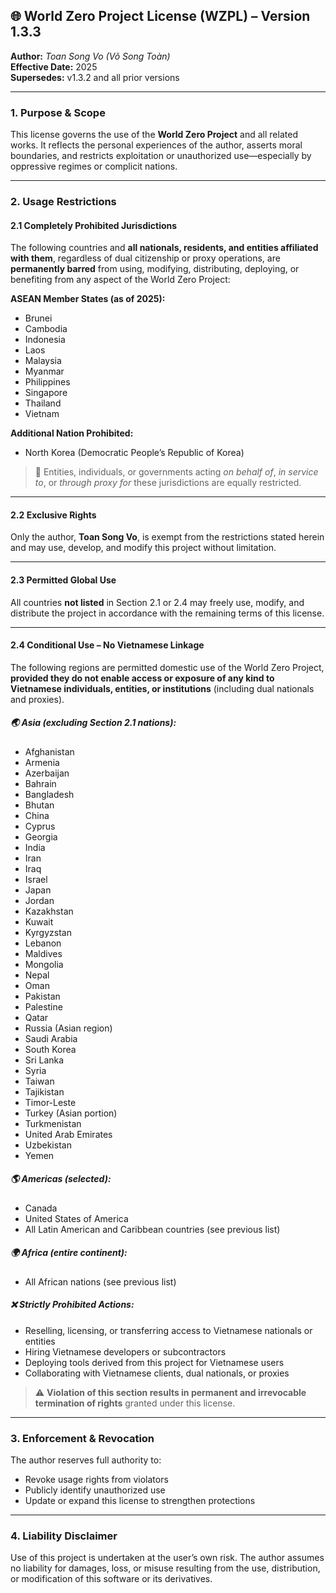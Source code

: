 ## 🌐 World Zero Project License (WZPL) – Version 1.3.3  
**Author:** *Toan Song Vo (Võ Song Toàn)*  
**Effective Date:** 2025  
**Supersedes:** v1.3.2 and all prior versions  

---

### 1. Purpose & Scope  
This license governs the use of the **World Zero Project** and all related works. It reflects the personal experiences of the author, asserts moral boundaries, and restricts exploitation or unauthorized use—especially by oppressive regimes or complicit nations.  

---

### 2. Usage Restrictions  

#### 2.1 Completely Prohibited Jurisdictions  
The following countries and **all nationals, residents, and entities affiliated with them**, regardless of dual citizenship or proxy operations, are **permanently barred** from using, modifying, distributing, deploying, or benefiting from any aspect of the World Zero Project:  

**ASEAN Member States (as of 2025):**  
- Brunei  
- Cambodia  
- Indonesia  
- Laos  
- Malaysia  
- Myanmar  
- Philippines  
- Singapore  
- Thailand  
- Vietnam  

**Additional Nation Prohibited:**  
- North Korea (Democratic People’s Republic of Korea)  

> 🚫 Entities, individuals, or governments acting *on behalf of*, *in service to*, or *through proxy for* these jurisdictions are equally restricted.  

---

#### 2.2 Exclusive Rights  
Only the author, **Toan Song Vo**, is exempt from the restrictions stated herein and may use, develop, and modify this project without limitation.  

---

#### 2.3 Permitted Global Use  
All countries **not listed** in Section 2.1 or 2.4 may freely use, modify, and distribute the project in accordance with the remaining terms of this license.  

---

#### 2.4 Conditional Use – No Vietnamese Linkage  

The following regions are permitted domestic use of the World Zero Project, **provided they do not enable access or exposure of any kind to Vietnamese individuals, entities, or institutions** (including dual nationals and proxies).  

##### 🌏 Asia (excluding Section 2.1 nations):  
- Afghanistan  
- Armenia  
- Azerbaijan  
- Bahrain  
- Bangladesh  
- Bhutan  
- China  
- Cyprus  
- Georgia  
- India  
- Iran  
- Iraq  
- Israel  
- Japan  
- Jordan  
- Kazakhstan  
- Kuwait  
- Kyrgyzstan  
- Lebanon  
- Maldives  
- Mongolia  
- Nepal  
- Oman  
- Pakistan  
- Palestine  
- Qatar  
- Russia (Asian region)  
- Saudi Arabia  
- South Korea  
- Sri Lanka  
- Syria  
- Taiwan  
- Tajikistan  
- Timor-Leste  
- Turkey (Asian portion)  
- Turkmenistan  
- United Arab Emirates  
- Uzbekistan  
- Yemen  

##### 🌎 Americas (selected):  
- Canada  
- United States of America  
- All Latin American and Caribbean countries (see previous list)  

##### 🌍 Africa (entire continent):  
- All African nations (see previous list)  

##### ❌ Strictly Prohibited Actions:  
- Reselling, licensing, or transferring access to Vietnamese nationals or entities  
- Hiring Vietnamese developers or subcontractors  
- Deploying tools derived from this project for Vietnamese users  
- Collaborating with Vietnamese clients, dual nationals, or proxies  

> ⚠️ **Violation of this section results in permanent and irrevocable termination of rights** granted under this license.

---

### 3. Enforcement & Revocation  
The author reserves full authority to:  
- Revoke usage rights from violators  
- Publicly identify unauthorized use  
- Update or expand this license to strengthen protections  

---

### 4. Liability Disclaimer  
Use of this project is undertaken at the user’s own risk. The author assumes no liability for damages, loss, or misuse resulting from the use, distribution, or modification of this software or its derivatives.
